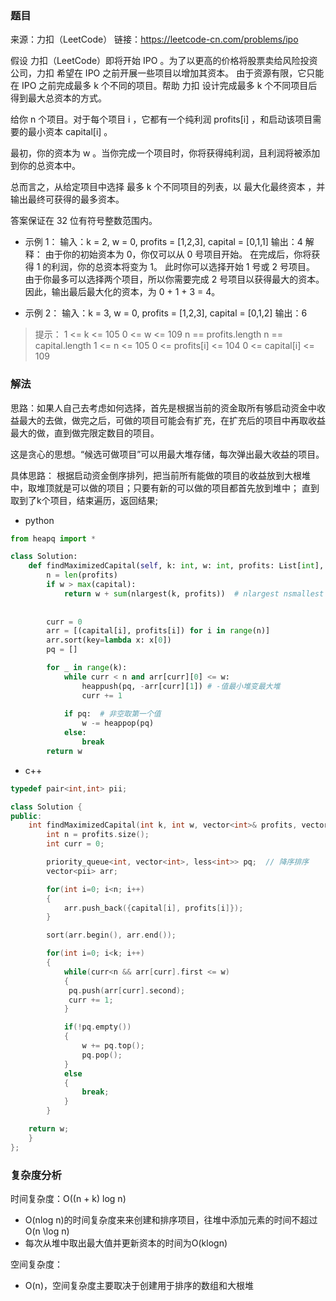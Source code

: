 ### 题目
来源：力扣（LeetCode）
链接：https://leetcode-cn.com/problems/ipo


假设 力扣（LeetCode）即将开始 IPO 。为了以更高的价格将股票卖给风险投资公司，力扣 希望在 IPO 之前开展一些项目以增加其资本。 由于资源有限，它只能在 IPO 之前完成最多 k 个不同的项目。帮助 力扣 设计完成最多 k 个不同项目后得到最大总资本的方式。

给你 n 个项目。对于每个项目 i ，它都有一个纯利润 profits[i] ，和启动该项目需要的最小资本 capital[i] 。

最初，你的资本为 w 。当你完成一个项目时，你将获得纯利润，且利润将被添加到你的总资本中。

总而言之，从给定项目中选择 最多 k 个不同项目的列表，以 最大化最终资本 ，并输出最终可获得的最多资本。

答案保证在 32 位有符号整数范围内。

 

* 示例 1：
输入：k = 2, w = 0, profits = [1,2,3], capital = [0,1,1]
输出：4
解释：
由于你的初始资本为 0，你仅可以从 0 号项目开始。
在完成后，你将获得 1 的利润，你的总资本将变为 1。
此时你可以选择开始 1 号或 2 号项目。
由于你最多可以选择两个项目，所以你需要完成 2 号项目以获得最大的资本。
因此，输出最后最大化的资本，为 0 + 1 + 3 = 4。

* 示例 2：
输入：k = 3, w = 0, profits = [1,2,3], capital = [0,1,2]
输出：6


>提示：
>1 <= k <= 105
>0 <= w <= 109
>n == profits.length
>n == capital.length
>1 <= n <= 105
>0 <= profits[i] <= 104
>0 <= capital[i] <= 109


### 解法
思路：如果人自己去考虑如何选择，首先是根据当前的资金取所有够启动资金中收益最大的去做，做完之后，可做的项目可能会有扩充，在扩充后的项目中再取收益最大的做，直到做完限定数目的项目。

这是贪心的思想。“候选可做项目”可以用最大堆存储，每次弹出最大收益的项目。

具体思路：
根据启动资金倒序排列，把当前所有能做的项目的收益放到大根堆中，取堆顶就是可以做的项目；只要有新的可以做的项目都首先放到堆中；
直到取到了k个项目，结束遍历，返回结果;

* python
```python
from heapq import *

class Solution:
    def findMaximizedCapital(self, k: int, w: int, profits: List[int], capital: List[int]) -> int:
        n = len(profits)
        if w > max(capital):
            return w + sum(nlargest(k, profits))  # nlargest nsmallest
        
        
        curr = 0
        arr = [(capital[i], profits[i]) for i in range(n)]
        arr.sort(key=lambda x: x[0])
        pq = []

        for _ in range(k):
            while curr < n and arr[curr][0] <= w:
                heappush(pq, -arr[curr][1]) # -值最小堆变最大堆 
                curr += 1
            
            if pq:  # 非空取第一个值
                w -= heappop(pq)
            else:
                break
        return w
```

* c++
```c++
typedef pair<int,int> pii;

class Solution {
public:
    int findMaximizedCapital(int k, int w, vector<int>& profits, vector<int>& capital) {
        int n = profits.size();
        int curr = 0;

        priority_queue<int, vector<int>, less<int>> pq;  // 降序排序
        vector<pii> arr;

        for(int i=0; i<n; i++)
        {
            arr.push_back({capital[i], profits[i]});
        }

        sort(arr.begin(), arr.end());

        for(int i=0; i<k; i++)
        {
            while(curr<n && arr[curr].first <= w)
            {
             pq.push(arr[curr].second);
             curr += 1;   
            }

            if(!pq.empty())
            {
                w += pq.top();
                pq.pop();
            }
            else
            {
                break;
            }
        }

    return w;
    }
};
```

### 复杂度分析

时间复杂度：O((n + k) log n)
* O(nlog n)的时间复杂度来来创建和排序项目，往堆中添加元素的时间不超过 O(n \log n)
* 每次从堆中取出最大值并更新资本的时间为O(klogn)


空间复杂度：
* O(n)，空间复杂度主要取决于创建用于排序的数组和大根堆